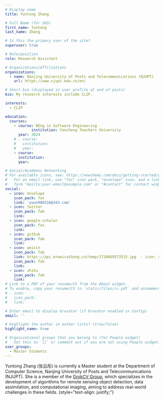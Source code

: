 ```yaml
---
# Display name
title: Yuntong Zhang

# Full Name (for SEO)
first_name: Yuntong
last_name: Zhang

# Is this the primary user of the site?
superuser: true

# Role/position
role: Research Assistant

# Organizations/Affiliations
organizations:
  - name: Nanjing University of Posts and Telecommunications (NJUPT)
    url: https://www.njupt.edu.cn/en/

# Short bio (displayed in user profile at end of posts)
bio: My research interests include CLIP.

interests:
  - CLIP

education:
  courses:
    - course: BEng in Software Engineering
            institution: Yancheng Teachers University
      year: 2024
    # - course: 
    #   institution: 
    #   year: 
    - course:
      institution: 
      year: 

# Social/Academic Networking
# For available icons, see: https://wowchemy.com/docs/getting-started/page-builder/#icons
#   For an email link, use "fas" icon pack, "envelope" icon, and a link in the
#   form "mailto:your-email@example.com" or "#contact" for contact widget.
social:
  - icon: envelope
    icon_pack: fas
    link: 'yuun980216@163.com'
  - icon: twitter
    icon_pack: fab
    link: 
  - icon: google-scholar
    icon_pack: fas
    link: 
  - icon: github
    icon_pack: fab
    link: 
  - icon: weixin
    icon_pack: fab
    link: https://api.erweicaihong.cn/temp/1720669573515.jpg  - icon: youtube
    icon_pack: fab
    link:
  - icon: zhihu
    icon_pack: fab
    link: 
# Link to a PDF of your resume/CV from the About widget.
# To enable, copy your resume/CV to `static/files/cv.pdf` and uncomment the lines below.
# - icon: 
#   icon_pack: 
#   link: 

# Enter email to display Gravatar (if Gravatar enabled in Config)
email: ''

# Highlight the author in author lists? (true/false)
highlight_name: true

# Organizational groups that you belong to (for People widget)
#   Set this to `[]` or comment out if you are not using People widget.
user_groups:
  - Master Students
---
```


Yuntong Zhang (张云彤) is currently a Master student at the Department of Computer Science, Nanjing University of Posts and Telecommunications (NJUPT). She is a member of the [GrokCV Group](https://grokcv.ai/), which specializes in the development of algorithms for remote sensing object detection, data assimilation, and computational imaging, aiming to address real-world challenges in these fields. 
{style="text-align: justify;"}

